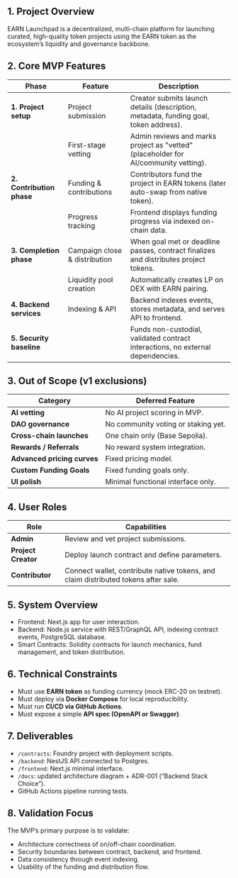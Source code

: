 ## 1. Project Overview
EARN Launchpad is a decentralized, multi-chain platform for launching curated, high-quality token projects using the EARN token as the ecosystem’s liquidity and governance backbone.

## 2. Core MVP Features
| Phase | Feature | Description |
|--------|----------|--------------|
| **1. Project setup** | Project submission | Creator submits launch details (description, metadata, funding goal, token address). |
|  | First-stage vetting | Admin reviews and marks project as "vetted" (placeholder for AI/community vetting). |
| **2. Contribution phase** | Funding & contributions | Contributors fund the project in EARN tokens (later auto-swap from native token). |
|  | Progress tracking | Frontend displays funding progress via indexed on-chain data. |
| **3. Completion phase** | Campaign close & distribution | When goal met or deadline passes, contract finalizes and distributes project tokens. |
|  | Liquidity pool creation | Automatically creates LP on DEX with EARN pairing. |
| **4. Backend services** | Indexing & API | Backend indexes events, stores metadata, and serves API to frontend. |
| **5. Security baseline** | | Funds non-custodial, validated contract interactions, no external dependencies. |


## 3. Out of Scope (v1 exclusions)
| Category | Deferred Feature |
|-----------|------------------|
| **AI vetting** | No AI project scoring in MVP. |
| **DAO governance** | No community voting or staking yet. |
| **Cross-chain launches** | One chain only (Base Sepolia). |
| **Rewards / Referrals** | No reward system integration. |
| **Advanced pricing curves** | Fixed pricing model. |
| **Custom Funding Goals** | Fixed funding goals only. |
| **UI polish** | Minimal functional interface only. |

## 4. User Roles
| Role | Capabilities |
|------|---------------|
| **Admin** | Review and vet project submissions. |
| **Project Creator** | Deploy launch contract and define parameters. |
| **Contributor** | Connect wallet, contribute native tokens, and claim distributed tokens after sale. |

## 5. System Overview
- Frontend: Next.js app for user interaction.
- Backend: Node.js service with REST/GraphQL API, indexing contract events, PostgreSQL database.
- Smart Contracts: Solidity contracts for launch mechanics, fund management, and token distribution.

## 6. Technical Constraints
- Must use **EARN token** as funding currency (mock ERC-20 on testnet).  
- Must deploy via **Docker Compose** for local reproducibility.  
- Must run **CI/CD via GitHub Actions**.  
- Must expose a simple **API spec (OpenAPI or Swagger)**. 

## 7. Deliverables
- `/contracts`: Foundry project with deployment scripts.  
- `/backend`: NestJS API connected to Postgres.  
- `/frontend`: Next.js minimal interface.  
- `/docs`: updated architecture diagram + ADR-001 (“Backend Stack Choice”).  
- GitHub Actions pipeline running tests.  

## 8. Validation Focus
The MVP’s primary purpose is to validate:
- Architecture correctness of on/off-chain coordination.
- Security boundaries between contract, backend, and frontend.
- Data consistency through event indexing.
- Usability of the funding and distribution flow.